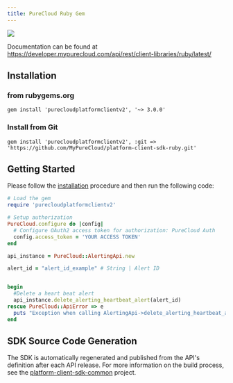 ```yaml
---
title: PureCloud Ruby Gem
---
```

![](http://ruby-gem-downloads-badge.herokuapp.com/purecloudplatformclientv2?label=3.0.0)

Documentation can be found at https://developer.mypurecloud.com/api/rest/client-libraries/ruby/latest/

## Installation

### from rubygems.org

~~~
gem install 'purecloudplatformclientv2', '~> 3.0.0'
~~~

### Install from Git

~~~
gem install 'purecloudplatformclientv2', :git => 'https://github.com/MyPureCloud/platform-client-sdk-ruby.git'
~~~

## Getting Started

Please follow the [installation](#installation) procedure and then run the following code:

~~~ruby
# Load the gem
require 'purecloudplatformclientv2'

# Setup authorization
PureCloud.configure do |config|
  # Configure OAuth2 access token for authorization: PureCloud Auth
  config.access_token = 'YOUR ACCESS TOKEN'
end

api_instance = PureCloud::AlertingApi.new

alert_id = "alert_id_example" # String | Alert ID


begin
  #Delete a heart beat alert
  api_instance.delete_alerting_heartbeat_alert(alert_id)
rescue PureCloud::ApiError => e
  puts "Exception when calling AlertingApi->delete_alerting_heartbeat_alert: #{e}"
end

~~~

## SDK Source Code Generation

The SDK is automatically regenerated and published from the API's definition after each API release. For more information on the build process, see the [platform-client-sdk-common](https://github.com/MyPureCloud/platform-client-sdk-common) project.
